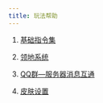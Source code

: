 ```yaml
---
title: 玩法帮助
---
```


1. [基础指令集](playercommands.md)

2. [领地系统](residence.md)

3. [QQ群—服务器消息互通](qq.md)

4. [皮肤设置](skin.md)